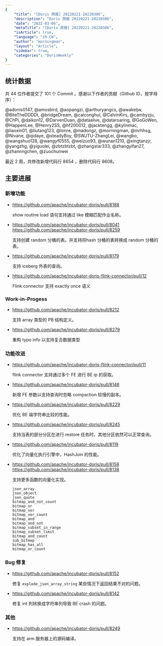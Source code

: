 ```yaml
---
{
    "title": "[Doris 周报] 20220221-20220306",
    "description": "Doris 周报 20220221-20220306",
    "date": "2022-03-06",
    "metaTitle": "[Doris 周报] 20220221-20220306",
    "isArticle": true,
    "language": "zh-CN",
    "author": "morningman",
    "layout": "Article",
    "sidebar": true,
    "categories": "DorisWeekly"
}
---
```


<!--
Licensed to the Apache Software Foundation (ASF) under one
or more contributor license agreements.  See the NOTICE file
distributed with this work for additional information
regarding copyright ownership.  The ASF licenses this file
to you under the Apache License, Version 2.0 (the
"License"); you may not use this file except in compliance
with the License.  You may obtain a copy of the License at

  http://www.apache.org/licenses/LICENSE-2.0

Unless required by applicable law or agreed to in writing,
software distributed under the License is distributed on an
"AS IS" BASIS, WITHOUT WARRANTIES OR CONDITIONS OF ANY
KIND, either express or implied.  See the License for the
specific language governing permissions and limitations
under the License.
-->

## 统计数据

共 44 位作者提交了 101 个 Commit 。感谢以下作者的贡献（Github ID，按字母序）：

@adonis0147, @amosbird, @aopangzi, @arthuryangcs, @awakeljw, @BiteTheDDDDt, @bridgeDream, @caiconghui, @CalvinKirs, @cambyzju, @ChPi, @daikon12, @DarvenDuan, @dataalive, @dataroaring, @GoGoWen, @HappenLee, @Henry2SS, @hf200012, @jacktengg, @kylinmac, @liaoxin01, @liutang123, @lonre, @madongz, @morningman, @mrhhsg, @Nivane, @qidaye, @steadyBoy, @SWJTU-ZhangLei, @wangbo, @wangshuo128, @wangyf0555, @weizuo93, @wunan1210, @xingtanzjr, @yangzhg, @yiguolei, @zbtzbtzbt, @zhangstar333, @zhangyifan27, @zhannngchen, @zuochunwei

最近 2 周，共修改新增代码行 8654 ，删除代码行 8608。

## 主要进展

### 新增功能

* https://github.com/apache/incubator-doris/pull/8188

    show routine load 语句支持通过 like 模糊匹配作业名称。
    
* https://github.com/apache/incubator-doris/pull/8041
  https://github.com/apache/incubator-doris/pull/8259

    支持创建 random 分桶的表。并支持将hash 分桶的表转换成 random 分桶的表。
    
* https://github.com/apache/incubator-doris/pull/8179

    支持 iceberg 外表的查询。
    
* https://github.com/apache/incubator-doris-flink-connector/pull/12

    Flink connector 支持 exactly once 语义
    
### Work-in-Progess

* https://github.com/apache/incubator-doris/pull/8212

    支持 array 类型的 PB 结构定义。

* https://github.com/apache/incubator-doris/pull/8279

    重构 typo info 以支持复合数据类型

### 功能改进

* https://github.com/apache/incubator-doris-flink-connector/pull/11

    flink connector 支持通过多个 FE 进行 BE ip 的获取。

* https://github.com/apache/incubator-doris/pull/8146

    新增 FE 参数以支持查询时忽略 compaction 较慢的副本。

* https://github.com/apache/incubator-doris/pull/8229

    优化 BE 端字符串比较的性能。
    
* https://github.com/apache/incubator-doris/pull/8245

    支持当表的部分分区在进行 restore 任务时，其他分区依然可以正常查询。
    
* https://github.com/apache/incubator-doris/pull/8119

    优化了向量化执行引擎中，HashJoin 的性能。  
    
* https://github.com/apache/incubator-doris/pull/8158
  https://github.com/apache/incubator-doris/pull/8138

    支持更多函数的向量化实现。
    
    ```
    json_array
    json_object
    json_quote
    bitmap_and_not_count
    bitmap_or
    bitmap_xor
    bitmap_xor_count
    bitmap_and
    bitmap_and_not
    bitmap_subset_in_range
    bitmap_subset_limit
    bitmap_and_count
    sub_bitmap
    bitmap_has_all
    bitmap_or_count
    ```

### Bug 修复

* https://github.com/apache/incubator-doris/pull/8152

    修复 `explode_json_array_string` 某些情况下返回结果不对的问题。

* https://github.com/apache/incubator-doris/pull/8142

    修复 int 列转换成字符串列导致 BE crash 的问题。
    
### 其他

* https://github.com/apache/incubator-doris/pull/8249

    支持在 arm 服务器上的源码编译。